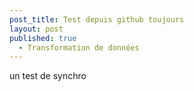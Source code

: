 ```yaml
---
post_title: Test depuis github toujours
layout: post
published: true
  - Transformation de données
---
```

un test de synchro